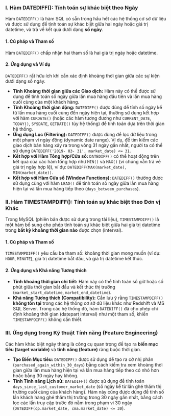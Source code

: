 ### I. Hàm DATEDIFF(): Tính toán sự khác biệt theo Ngày

Hàm `DATEDIFF()` là hàm SQL có sẵn trong hầu hết các hệ thống cơ sở dữ liệu và được sử dụng để tính toán sự khác biệt giữa hai ngày hoặc giá trị datetime, và trả về kết quả dưới dạng **số ngày**.

#### 1. Cú pháp và Tham số
Hàm `DATEDIFF()` chấp nhận hai tham số là hai giá trị ngày hoặc datetime.

#### 2. Ứng dụng và Ví dụ
`DATEDIFF()` rất hữu ích khi cần xác định khoảng thời gian giữa các sự kiện dưới dạng số ngày.

*   **Tính Khoảng thời gian giữa các Giao dịch:** Hàm này có thể được sử dụng để tính toán số ngày giữa lần mua hàng đầu tiên và lần mua hàng cuối cùng của một khách hàng.
*   **Tính Khoảng thời gian động:** `DATEDIFF()` được dùng để tính số ngày kể từ lần mua hàng cuối cùng đến ngày hiện tại, thường sử dụng kết hợp với hàm `CURDATE()` (hoặc các hàm tương đương như `CURRENT_DATE`, `TODAY()`, `SYSDATE`, `GETDATE()` tùy hệ thống) để tính toán dựa trên thời gian hệ thống.
*   **Ứng dụng Lọc (Filtering):** `DATEDIFF()` được dùng để lọc dữ liệu trong một phạm vi ngày động (dynamic date range). Ví dụ, để tìm kiếm các giao dịch bán hàng xảy ra trong vòng 31 ngày gần nhất, người ta có thể sử dụng `DATEDIFF('2019- 03- 31', market_date) <= 31`.
*   **Kết hợp với Hàm Tổng hợp/Cửa sổ:** `DATEDIFF()` có thể hoạt động trên kết quả của các hàm tổng hợp như `MIN()` và `MAX()` (vì chúng vẫn trả về giá trị ngày hợp lệ), ví dụ: `DATEDIFF(MAX(market_date), MIN(market_date))`.
*   **Kết hợp với Hàm Cửa sổ (Window Functions):** `DATEDIFF()` thường được sử dụng cùng với hàm `LEAD()` để tính toán số ngày giữa lần mua hàng hiện tại và lần mua hàng tiếp theo (`days_between_purchases`).

### II. Hàm TIMESTAMPDIFF(): Tính toán sự khác biệt theo Đơn vị Khác

Trong MySQL (phiên bản được sử dụng trong tài liệu), `TIMESTAMPDIFF()` là một hàm bổ sung cho phép tính toán sự khác biệt giữa hai giá trị datetime trong **bất kỳ khoảng thời gian nào** được chọn (interval).

#### 1. Cú pháp và Tham số
`TIMESTAMPDIFF()` yêu cầu ba tham số: khoảng thời gian mong muốn (ví dụ: `HOUR`, `MINUTE`), giá trị datetime bắt đầu, và giá trị datetime kết thúc.

#### 2. Ứng dụng và Khả năng Tương thích

*   **Tính khoảng thời gian chi tiết:** Hàm này có thể tính toán số giờ hoặc số phút giữa thời gian bắt đầu và kết thúc thị trường (`market_start_datetime`, `market_end_datetime`).
*   **Khả năng Tương thích (Compatibility):** Cần lưu ý rằng `TIMESTAMPDIFF()` **không tồn tại** trong các hệ thống cơ sở dữ liệu khác như Redshift và MS SQL Server. Trong các hệ thống đó, hàm `DATEDIFF()` đã cho phép chỉ định khoảng thời gian (datepart interval) như một tham số, khiến `TIMESTAMPDIFF()` không cần thiết.

### III. Ứng dụng trong Kỹ thuật Tính năng (Feature Engineering)

Các hàm khác biệt ngày tháng là công cụ quan trọng để tạo ra **biến mục tiêu (target variable)** và **tính năng (feature)** ràng buộc thời gian.

*   **Tạo Biến Mục tiêu:** `DATEDIFF()` được sử dụng để tạo ra cờ nhị phân (`purchased_again_within_30_days`) bằng cách kiểm tra xem khoảng thời gian giữa lần mua hàng hiện tại và lần mua hàng tiếp theo có nhỏ hơn hoặc bằng 30 ngày hay không.
*   **Tính Tính năng Lịch sử:** `DATEDIFF()` được sử dụng để tính toán `days_since_last_customer_market_date` (số ngày kể từ lần ghé thăm thị trường cuối cùng của khách hàng). Hàm này cũng được dùng để tính số lần khách hàng ghé thăm thị trường trong 30 ngày gần nhất, bằng cách lọc các lần truy cập trước đó nằm trong phạm vi 30 ngày (`DATEDIFF(cp.market_date, cma.market_date) <= 30`).
